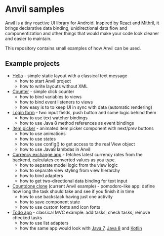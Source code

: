 # Anvil samples

[Anvil][1] is a tiny reactive UI library for Android. Inspired by [React][2]
and [Mithril][3], it brings declarative data binding, unidirectional data flow
and componentization and other things that would make your code look cleaner
and easier to maintain.

This repository contains small examples of how Anvil can be used.

## Example projects

* [Hello][4] - simple static layout with a classical text message
	- how to start Anvil project
	- how to write layouts without XML
* [Counter][5] - simple click counter
	- how to bind variables to views
	- how to bind event listeners to views
	- how easy is to to keep UI in sync with data (automatic rendering)
* [Login form][6] - two input fields, push button and some logic behind them
	- how to use text watcher bindings
	- how to use Java 8 method references as event bindings
* [Item picker][7] - animated item picker component with next/prev buttons
	- how to use animations
	- how to use states
	- how to use config() to get access to the real View object
	- how to use Java8 lambdas in Anvil
* [Currency exchange app][8] - fetches latest currency rates from the backend, calculates converted values as you type.
	- how to separate model logic from the view logic
	- how to separate view styling from view hierarchy
	- how to bind adapters
	- how to get two-directional data binding for text input
* [Countdone clone][9] (current Anvil example) - pomodoro-like app: define how long the task should take and see if you finish it in time
	- how to use backstack having just one activity
	- how to save component state
	- how to use custom fonts and icon fonts
* [Todo app][11] - classical MVC example: add tasks, check tasks, remove checked tasks
	- how to use list adapters
	- how the same app would look with [Java 7][10], [Java 8][11] and [Kotlin][12]

[1]: https://github.com/zserge/anvil/
[2]: http://facebook.github.io/react/
[3]: http://mithril.js.org/

[4]: ./hello/
[5]: ./counter/
[6]: ./login/
[7]: ./anim-picker/
[8]: ./currency/
[9]: ./countdone/
[10]: ./todo/
[11]: ./todo-java8/
[12]: ./todo-kotlin/
